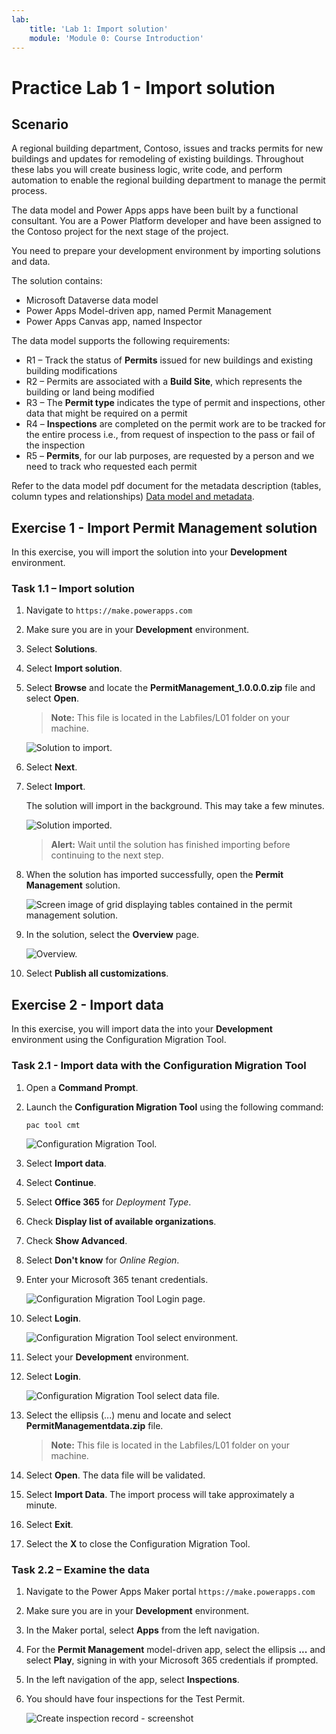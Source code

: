 ```yaml
---
lab:
    title: 'Lab 1: Import solution'
    module: 'Module 0: Course Introduction'
---
```


# Practice Lab 1 - Import solution

## Scenario

A regional building department, Contoso, issues and tracks permits for new buildings and updates for remodeling of existing buildings. Throughout these labs you will create business logic, write code, and perform automation to enable the regional building department to manage the permit process.

The data model and Power Apps apps have been built by a functional consultant. You are a Power Platform developer and have been assigned to the Contoso project for the next stage of the project.

You need to prepare your development environment by importing solutions and data.

The solution contains:

- Microsoft Dataverse data model
- Power Apps Model-driven app, named Permit Management
- Power Apps Canvas app, named Inspector

The data model supports the following requirements:

- R1 – Track the status of **Permits** issued for new buildings and existing building modifications
- R2 – Permits are associated with a **Build Site**, which represents the building or land being modified
- R3 – The **Permit type** indicates the type of permit and inspections, other data that might be required on a permit
- R4 – **Inspections** are completed on the permit work are to be tracked for the entire process i.e., from request of inspection to the pass or fail of the inspection
- R5 – **Permits**, for our lab purposes, are requested by a person and we need to track who requested each permit

Refer to the data model pdf document for the metadata description (tables, column types and relationships) [Data model and metadata](../../Allfiles/Labs/L01/DataModel.pdf).

## Exercise 1 - Import Permit Management solution

In this exercise, you will import the solution into your **Development** environment.

### Task 1.1 – Import solution

1. Navigate to `https://make.powerapps.com`

1. Make sure you are in your **Development** environment.

1. Select **Solutions**.

1. Select **Import solution**.

1. Select **Browse** and locate the **PermitManagement_1.0.0.0.zip** file and select **Open**.

    > **Note:** This file is located in the Labfiles/L01 folder on your machine.

    ![Solution to import.](../images/L01/solution-to-import.png)

1. Select **Next**.

1. Select **Import**.

    The solution will import in the background. This may take a few minutes.

    ![Solution imported.](../images/L01/solution-imported.png)

    > **Alert:** Wait until the solution has finished importing before continuing to the next step.

1. When the solution has imported successfully, open the **Permit Management** solution.

    ![Screen image of grid displaying tables contained in the permit management solution.](../images/L01/solution-objects.png)

1. In the solution, select the **Overview** page.

    ![Overview.](../images/L01/solution-overview.png)

1. Select **Publish all customizations**.

## Exercise 2 - Import data

In this exercise, you will import data the into your **Development** environment using the Configuration Migration Tool.

### Task 2.1 - Import data with the Configuration Migration Tool

1. Open a **Command Prompt**.

1. Launch the **Configuration Migration Tool** using the following command:

    `pac tool cmt`

    ![Configuration Migration Tool.](../images/L01/configuration-migration-step1.png)

1. Select **Import data**.

1. Select **Continue**.

1. Select **Office 365** for *Deployment Type*.

1. Check **Display list of available organizations**.

1. Check **Show Advanced**.

1. Select **Don't know** for *Online Region*.

1. Enter your Microsoft 365 tenant credentials.

    ![Configuration Migration Tool Login page.](../images/L01/configuration-migration-step2.png)

1. Select **Login**.

    ![Configuration Migration Tool select environment.](../images/L01/configuration-migration-step3a.png)

1. Select your **Development** environment.

1. Select **Login**.

    ![Configuration Migration Tool select data file.](../images/L01/configuration-migration-step4.png)

1. Select the ellipsis (...) menu and locate and select **PermitManagementdata.zip** file.

    > **Note:** This file is located in the Labfiles/L01 folder on your machine.

1. Select **Open**. The data file will be validated.

1. Select **Import Data**. The import process will take approximately a minute.

1. Select **Exit**.

1. Select the **X** to close the Configuration Migration Tool.

### Task 2.2 – Examine the data

1. Navigate to the Power Apps Maker portal `https://make.powerapps.com`

1. Make sure you are in your **Development** environment.

1. In the Maker portal, select **Apps** from the left navigation.

1. For the **Permit Management** model-driven app, select the ellipsis **...** and select **Play**, signing in with your Microsoft 365 credentials if prompted.

1. In the left navigation of the app, select **Inspections**.

1. You should have four inspections for the Test Permit.

    ![Create inspection record - screenshot](../images/L01/test-data-inspections.png)
